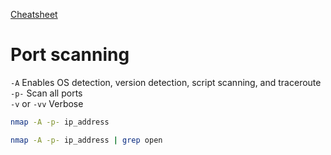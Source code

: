 [Cheatsheet](https://www.stationx.net/nmap-cheat-sheet/)

# Port scanning
`-A` Enables OS detection, version detection, script scanning, and traceroute  
`-p-` Scan all ports  
`-v` or `-vv` Verbose
```bash
nmap -A -p- ip_address
```
```bash
nmap -A -p- ip_address | grep open
```